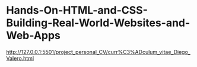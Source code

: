 # Hands-On-HTML-and-CSS-Building-Real-World-Websites-and-Web-Apps
http://127.0.0.1:5501/project_personal_CV/curr%C3%ADculum_vitae_Diego_Valero.html
